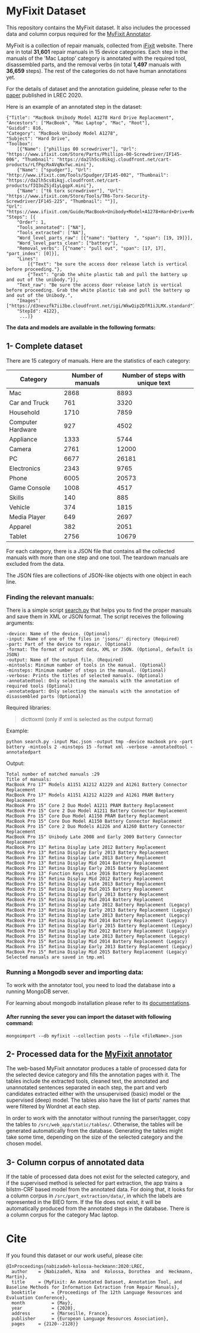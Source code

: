 # MyFixit Dataset

This repository contains the MyFixit dataset. It also includes the processed data and column corpus required for the [MyFixit Annotator](https://github.com/rub-ksv/MyFixit-Annotator). 

MyFixit is a collection of repair manuals, collected from [iFixit](https://www.ifixit.com) website. There are in total **31,601** repair manuals in 15 device categories. Each step in the manuals of the 'Mac Laptop' category is annotated with the required tool, disassembled parts, and the removal verbs (in total **1,497** manuals with **36,659** steps). The rest of the categories do not have human annotations yet.

For the details of dataset and the annotation guideline, please refer to the [paper](http://www.lrec-conf.org/proceedings/lrec2020/pdf/2020.lrec-1.260.pdf) published in LREC 2020.

Here is an example of an annotated step in the dataset:

    {"Title": "MacBook Unibody Model A1278 Hard Drive Replacement", 
    "Ancestors": ["MacBook", "Mac Laptop", "Mac", "Root"], 
    "Guidid": 816, 
    "Category": "MacBook Unibody Model A1278", 
    "Subject": "Hard Drive",
    "Toolbox": 
        [{"Name": ["phillips 00 screwdriver"], "Url": "https://www.ifixit.com/Store/Parts/Phillips-00-Screwdriver/IF145-006", "Thumbnail": "https://da2lh5cs8ikqj.cloudfront.net/cart-products/rLfPqcRxAVqNxfwc.mini"},
        {"Name": ["spudger"], "Url": "http://www.ifixit.com/Tools/Spudger/IF145-002", "Thumbnail": "https://da2lh5cs8ikqj.cloudfront.net/cart-products/fIQ3oZSjd1yLgqpX.mini"},
        {"Name": ["t6 torx screwdriver"], "Url": "https://www.ifixit.com/Store/Tools/TR6-Torx-Security-Screwdriver/IF145-225", "Thumbnail": ""}],
    "Url": "https://www.ifixit.com/Guide/MacBook+Unibody+Model+A1278+Hard+Drive+Replacement/816",
    "Steps": [{
        "Order": 1,
        "Tools_annotated": ["NA"],
		"Tools_extracted": ["NA"],
        "Word_level_parts_raw": [{"name": "battery  ", "span": [19, 19]}],
		"Word_level_parts_clean": ["battery"],
        "Removal_verbs": [{"name": "pull out", "span": [17, 17], "part_index": [0]}], 
        "Lines":
            [{"Text": "be sure the access door release latch is vertical before proceeding."},
            {"Text": "grab the white plastic tab and pull the battery up and out of the unibody."}],
        "Text_raw": "Be sure the access door release latch is vertical before proceeding. Grab the white plastic tab and pull the battery up and out of the Unibody.",
        "Images": ["https://d3nevzfk7ii3be.cloudfront.net/igi/WkwQip2DfR1iJLMX.standard"], 
        "StepId": 4122},
         ...]}

**The data and models are available in the following formats:**

## 1- Complete dataset
There are 15 category of manuals. Here are the statistics of each category:

| Category          | Number of manuals | Number of steps with unique text |
|-------------------|-------------------|----------------------------------|
| Mac               | 2868              | 8893                             |
| Car and Truck     | 761               | 3320                             |
| Household         | 1710              | 7859                             |
| Computer Hardware | 927               | 4502                             |
| Appliance         | 1333              | 5744                             |
| Camera            | 2761              | 12000                            |
| PC                | 6677              | 26181                            |
| Electronics       | 2343              | 9765                             |
| Phone             | 6005              | 20573                            |
| Game Console      | 1008              | 4517                             |
| Skills            | 140               | 885                              |
| Vehicle           | 374               | 1815                             |
| Media Player      | 649               | 2697                             |
| Apparel           | 382               | 2051                             |
| Tablet            | 2756              | 10679                            |

For each category, there is a JSON file that contains all the collected manuals with more than one step and one tool. The teardown manuals are excluded from the data. 

The JSON files are collections of JSON-like objects with one object in each line.

### Finding the relevant manuals:
There is a simple script [search.py](search.py) that helps you to find the proper manuals and save them in XML or JSON format. The script receives the following arguments:

    -device: Name of the device. (Optional)
    -input: Name of one of the files in 'jsons/' directory (Required)
    -part: Part of the device to repair. (Optional)
    -format: The format of output data, XML or JSON. (Optional, default is JSON)
    -output: Name of the output file. (Required)
    -mintools: Minimum number of tools in the manual. (Optional)
    -minsteps: Minimum number of steps in the manual. (Optional)
    -verbose: Prints the titles of selected manuals. (Optional)
    -annotatedtool: Only selecting the manuals with the annotation of required tools (Optional)
    -annotatedpart: Only selecting the manuals with the annotation of disassembled parts (Optional)

Required libraries:
> dicttoxml (only if xml is selected as the output format)    

Example:

    python search.py -input Mac.json -output tmp -device macbook pro -part battery -mintools 2 -minsteps 15 -format xml -verbose -annotatedtool -annotatedpart
    
Output:

    Total number of matched manuals :29  
    Title of manuals:  
    MacBook Pro 17" Models A1151 A1212 A1229 and A1261 Battery Connector Replacement  
    MacBook Pro 17" Models A1151 A1212 A1229 and A1261 PRAM Battery Replacement  
    MacBook Pro 15" Core 2 Duo Model A1211 PRAM Battery Replacement  
    MacBook Pro 15" Core 2 Duo Model A1211 Battery Connector Replacement  
    MacBook Pro 15" Core Duo Model A1150 PRAM Battery Replacement  
    MacBook Pro 15" Core Duo Model A1150 Battery Connector Replacement  
    MacBook Pro 15" Core 2 Duo Models A1226 and A1260 Battery Connector Replacement  
    MacBook Pro 15" Unibody Late 2008 and Early 2009 Battery Connector Replacement  
    MacBook Pro 13" Retina Display Late 2012 Battery Replacement  
    MacBook Pro 13" Retina Display Early 2013 Battery Replacement  
    MacBook Pro 13" Retina Display Late 2013 Battery Replacement  
    MacBook Pro 13" Retina Display Mid 2014 Battery Replacement  
    MacBook Pro 13" Retina Display Early 2015 Battery Replacement  
    MacBook Pro 13" Function Keys Late 2016 Battery Replacement  
    MacBook Pro 15" Retina Display Mid 2012 Battery Replacement  
    MacBook Pro 15" Retina Display Late 2013 Battery Replacement  
    MacBook Pro 15" Retina Display Mid 2015 Battery Replacement  
    MacBook Pro 15" Retina Display Early 2013 Battery Replacement  
    MacBook Pro 15" Retina Display Mid 2014 Battery Replacement  
    MacBook Pro 13" Retina Display Late 2012 Battery Replacement (Legacy)  
    MacBook Pro 13" Retina Display Early 2013 Battery Replacement (Legacy)  
    MacBook Pro 13" Retina Display Late 2013 Battery Replacement (Legacy)  
    MacBook Pro 13" Retina Display Mid 2014 Battery Replacement (Legacy)  
    MacBook Pro 13" Retina Display Early 2015 Battery Replacement (Legacy)  
    MacBook Pro 15" Retina Display Mid 2012 Battery Replacement (Legacy)  
    MacBook Pro 15" Retina Display Late 2013 Battery Replacement (Legacy)  
    MacBook Pro 15" Retina Display Mid 2014 Battery Replacement (Legacy)  
    MacBook Pro 15" Retina Display Early 2013 Battery Replacement (Legacy)  
    MacBook Pro 15" Retina Display Mid 2015 Battery Replacement (Legacy)  
    Selected manuals are saved in tmp.xml

### Running a Mongodb sever and importing data:

To work with the annotator tool, you need to load the database into a running MongoDB server.  

For learning about mongodb installation please refer to its [documentations](https://docs.mongodb.com/manual/installation/).

#### After running the sever you can import the dataset  with following command:

    mongoimport --db myfixit --collection posts --file <fileName>.json

  

## 2- Processed data for the [MyFixit annotator](https://github.com/rub-ksv/MyFixit-Annotator)

The web-based MyFixit annotator produces a table of processed data for the selected device category and fills the annotation pages with it. The tables include the extracted tools, cleaned text, the annotated and unannotated sentences separated in each step, the part and verb candidates extracted either with the unsupervised (basic) model or the supervised (deep) model. The tables also have the list of parts' names that were filtered by Wordnet at each step.

In order to work with the annotator without running the parser/tagger, copy the tables to `/src/web_app/static/tables/`. Otherwise, the tables will be generated automatically from the database. Generating the tables might take some time, depending on the size of the selected category and the chosen model. 

## 3- Column corpus of annotated data

If the table of processed data does not exist for the selected category, and if the supervised method is selected for part extraction, the app trains a bilstm-CRF based model from the annotated data. For doing that, it looks for a column corpus in `/src/part_extraction/data/`, in which the labels are represented in the BIEO form. If the file does not exist, it will be automatically produced from the annotated steps in the database. There is a column corpus for the category Mac laptop.

# Cite
If you found this dataset or our work useful, please cite:

    @InProceedings{nabizadeh-kolossa-heckmann:2020:LREC,
      author    = {Nabizadeh, Nima  and  Kolossa, Dorothea  and  Heckmann, Martin},
      title     = {MyFixit: An Annotated Dataset, Annotation Tool, and Baseline Methods for Information Extraction from Repair Manuals},
      booktitle      = {Proceedings of The 12th Language Resources and Evaluation Conference},
      month          = {May},
      year           = {2020},
      address        = {Marseille, France},
      publisher      = {European Language Resources Association},
      pages     = {2120--2128}}
